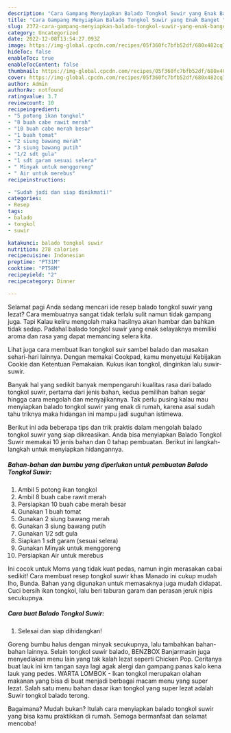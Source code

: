 ```yaml
---
description: "Cara Gampang Menyiapkan Balado Tongkol Suwir yang Enak Banget "
title: "Cara Gampang Menyiapkan Balado Tongkol Suwir yang Enak Banget "
slug: 2372-cara-gampang-menyiapkan-balado-tongkol-suwir-yang-enak-banget
category: Uncategorized
date: 2022-12-08T13:54:27.093Z
image: https://img-global.cpcdn.com/recipes/05f360fc7bfb52df/680x482cq70/balado-tongkol-suwir-foto-resep-utama.jpg
hideToc: false
enableToc: true
enableTocContent: false
thumbnail: https://img-global.cpcdn.com/recipes/05f360fc7bfb52df/680x482cq70/balado-tongkol-suwir-foto-resep-utama.jpg
cover: https://img-global.cpcdn.com/recipes/05f360fc7bfb52df/680x482cq70/balado-tongkol-suwir-foto-resep-utama.jpg
author: Admin
authorAv: notfound
ratingvalue: 3.7
reviewcount: 10
recipeingredient:
- "5 potong ikan tongkol"
- "8 buah cabe rawit merah"
- "10 buah cabe merah besar"
- "1 buah tomat"
- "2 siung bawang merah"
- "3 siung bawang putih"
- "1/2 sdt gula"
- "1 sdt garam sesuai selera"
- " Minyak untuk menggoreng"
- " Air untuk merebus"
recipeinstructions:

- "Sudah jadi dan siap dinikmati!"
categories:
- Resep
tags:
- balado
- tongkol
- suwir

katakunci: balado tongkol suwir 
nutrition: 278 calories
recipecuisine: Indonesian
preptime: "PT31M"
cooktime: "PT58M"
recipeyield: "2"
recipecategory: Dinner

---
```



Selamat pagi Anda sedang mencari ide resep balado tongkol suwir yang lezat? Cara membuatnya sangat tidak terlalu sulit namun tidak gampang juga. Tapi Kalau keliru mengolah maka hasilnya akan hambar dan bahkan tidak sedap. Padahal balado tongkol suwir yang enak selayaknya memiliki aroma dan rasa yang dapat memancing selera kita.


Lihat juga cara membuat Ikan tongkol suir sambel balado dan masakan sehari-hari lainnya. Dengan memakai Cookpad, kamu menyetujui Kebijakan Cookie dan Ketentuan Pemakaian. Kukus ikan tongkol, dinginkan lalu suwir-suwir.

Banyak hal yang sedikit banyak mempengaruhi kualitas rasa dari balado tongkol suwir, pertama dari jenis bahan, kedua pemilihan bahan segar hingga cara mengolah dan menyajikannya. Tak perlu pusing kalau mau menyiapkan balado tongkol suwir yang enak di rumah, karena asal sudah tahu triknya maka hidangan ini mampu jadi suguhan istimewa.


Berikut ini ada beberapa tips dan trik praktis dalam mengolah balado tongkol suwir yang siap dikreasikan. Anda bisa menyiapkan Balado Tongkol Suwir memakai 10 jenis bahan dan 0 tahap pembuatan. Berikut ini langkah-langkah untuk menyiapkan hidangannya.

<!--inarticleads1-->

##### Bahan-bahan dan bumbu yang diperlukan untuk pembuatan Balado Tongkol Suwir:

1. Ambil 5 potong ikan tongkol
1. Ambil 8 buah cabe rawit merah
1. Persiapkan 10 buah cabe merah besar
1. Gunakan 1 buah tomat
1. Gunakan 2 siung bawang merah
1. Gunakan 3 siung bawang putih
1. Gunakan 1/2 sdt gula
1. Siapkan 1 sdt garam (sesuai selera)
1. Gunakan  Minyak untuk menggoreng
1. Persiapkan  Air untuk merebus


Ini cocok untuk Moms yang tidak kuat pedas, namun ingin merasakan cabai sedikit! Cara membuat resep tongkol suwir khas Manado ini cukup mudah lho, Bunda. Bahan yang digunakan untuk memasaknya juga mudah didapat. Cuci bersih ikan tongkol, lalu beri taburan garam dan perasan jeruk nipis secukupnya. 

<!--inarticleads2-->

##### Cara buat Balado Tongkol Suwir:


1. Selesai dan siap dihidangkan!

Goreng bumbu halus dengan minyak secukupnya, lalu tambahkan bahan-bahan lainnya. Selain tongkol suwir balado, BENZBOX Banjarmasin juga menyediakan menu lain yang tak kalah lezat seperti Chicken Pop. Ceritanya buat lauk ini krn tangan saya lagi agak alergi dan gampang panas kalo kena lauk yang pedes. WARTA LOMBOK - Ikan tongkol merupakan olahan makanan yang bisa di buat menjadi berbagai macam menu yang super lezat. Salah satu menu bahan dasar ikan tongkol yang super lezat adalah Suwir tongkol balado terong. 

Bagaimana? Mudah bukan? Itulah cara menyiapkan balado tongkol suwir yang bisa kamu praktikkan di rumah. Semoga bermanfaat dan selamat mencoba!

